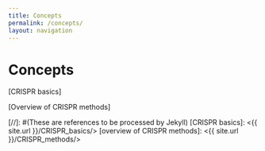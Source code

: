 ```yaml
---
title: Concepts
permalink: /concepts/
layout: navigation
---
```

# Concepts

[CRISPR basics] 

[Overview of CRISPR methods]

[//]: #(These are references to be processed by Jekyll)
   [CRISPR basics]: <{{ site.url }}/CRISPR_basics/>
   [overview of CRISPR methods]: <{{ site.url }}/CRISPR_methods/>